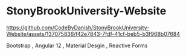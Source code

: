 # StonyBrookUniversity-Website



https://github.com/CodeByDanish/StonyBrookUniversity-Website/assets/137075836/f42e7843-7fdf-41cf-beb5-b3f968b07684

Bootstrap ,
Angular 12 ,
Material Desgin ,
Reactive Forms 
